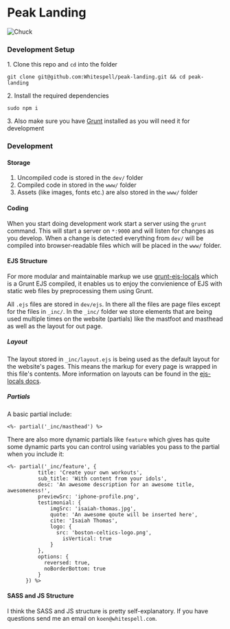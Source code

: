 Peak Landing
============

![Chuck](http://www.thirstyforbeer.com/db/wp-content/uploads/2013/05/ThirstyForBeer_AwesomeGIFs-0011.gif)

### Development Setup
1\. Clone this repo and `cd` into the folder
```
git clone git@github.com:Whitespell/peak-landing.git && cd peak-landing
```
2\. Install the required dependencies
```
sudo npm i
```
3\. Also make sure you have [Grunt](http://gruntjs.com) installed as you will need it for development

### Development

#### Storage
1. Uncompiled code is stored in the `dev/` folder
2. Compiled code in stored in the `www/` folder
2. Assets (like images, fonts etc.) are also stored in the `www/` folder

#### Coding
When you start doing development work start a server using the `grunt` command. This will start a server on `*:9000` and will listen for changes as you develop. When a change is detected everything from `dev/` will be compiled into browser-readable files which will be placed in the `www/` folder.

#### EJS Structure
For more modular and maintainable markup we use [grunt-ejs-locals](https://github.com/RandomEtc/ejs-locals) which is a Grunt EJS compiled, it enables us to enjoy the convienience of EJS with static web files by preprocessing them using Grunt.

All `.ejs` files are stored in `dev/ejs`. In there all the files are page files except for the files in `_inc/`. In the `_inc/` folder we store elements that are being used multiple times on the website (partials) like the mastfoot and masthead as well as the layout for out page.

##### Layout
The layout stored in `_inc/layout.ejs` is being used as the default layout for the website's pages. This means the markup for every page is wrapped in this file's contents. More information on layouts can be found in the [ejs-locals docs](https://github.com/RandomEtc/ejs-locals).

##### Partials

A basic partial include:
```
<%- partial('_inc/masthead') %>
```

There are also more dynamic partials like `feature` which gives has quite some dynamic parts you can control using variables you pass to the partial when you include it:

```
<%- partial('_inc/feature', {
		  title: 'Create your own workouts',
		  sub_title: 'With content from your idols',
		  desc: 'An awesome description for an awesome title, awesomeness!',
		  previewSrc: 'iphone-profile.png',
		  testimonial: {
			  imgSrc: 'isaiah-thomas.jpg',
			  quote: 'An awesome qoute will be inserted here',
			  cite: 'Isaiah Thomas',
			  logo: {
			  	src: 'boston-celtics-logo.png',
				  isVertical: true
			  }
		  },
		  options: {
		  	reversed: true,
		  	noBorderBottom: true
		  }
	  }) %>
```

#### SASS and JS Structure
I think the SASS and JS structure is pretty self-explanatory. If you have questions send me an email on `koen@whitespell.com`.
